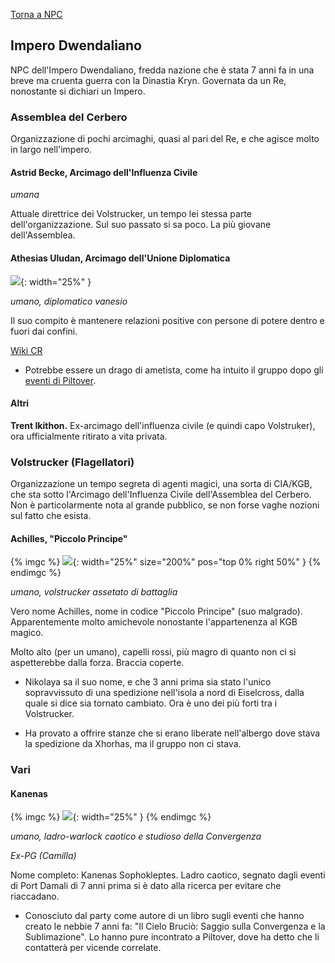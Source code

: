 [Torna a NPC](../npc)

## Impero Dwendaliano

NPC dell'Impero Dwendaliano, fredda nazione che è stata 7 anni fa in una breve ma cruenta guerra con la Dinastia Kryn. Governata da un Re, nonostante si dichiari un Impero.

### Assemblea del Cerbero

Organizzazione di pochi arcimaghi, quasi al pari del Re, e che agisce molto in largo nell'impero.

#### Astrid Becke, Arcimago dell'Influenza Civile

*umana*

Attuale direttrice dei Volstrucker, un tempo lei stessa parte dell'organizzazione. Sul suo passato si sa poco. La più giovane dell'Assemblea.

#### Athesias Uludan, Arcimago dell'Unione Diplomatica

![]({{site.data.img.athesias_uludan}}){: width="25%" }

*umano, diplomatico vanesio*

Il suo compito è mantenere relazioni positive con persone di potere dentro e fuori dai confini.

[Wiki CR](https://criticalrole.fandom.com/wiki/Athesias_Uludan)

- Potrebbe essere un drago di ametista, come ha intuito il gruppo dopo gli [eventi di Piltover](/xho/sessioni#sessione-31).


#### Altri

**Trent Ikithon.** Ex-arcimago dell'influenza civile (e quindi capo Volstruker), ora ufficialmente ritirato a vita privata.

### Volstrucker (Flagellatori)

Organizzazione un tempo segreta di agenti magici, una sorta di CIA/KGB, che sta sotto l'Arcimago dell'Influenza Civile dell'Assemblea del Cerbero. Non è particolarmente nota al grande pubblico, se non forse vaghe nozioni sul fatto che esista.

#### Achilles, "Piccolo Principe"

{% imgc %}
![]({{site.data.img.achilles}}){: width="25%" size="200%" pos="top 0% right 50%" }
{% endimgc %}


*umano, volstrucker assetato di battaglia*

Vero nome Achilles, nome in codice "Piccolo Principe" (suo malgrado). Apparentemente molto amichevole nonostante l'appartenenza al KGB magico.

Molto alto (per un umano), capelli rossi, più magro di quanto non ci si aspetterebbe dalla forza. Braccia coperte.

- Nikolaya sa il suo nome, e che 3 anni prima sia stato l'unico sopravvissuto di una spedizione nell'isola a nord di Eiselcross, dalla quale si dice sia tornato cambiato. Ora è uno dei più forti tra i Volstrucker.

- Ha provato a offrire stanze che si erano liberate nell'albergo dove stava la spedizione da Xhorhas, ma il gruppo non ci stava.

### Vari

#### Kanenas

{% imgc %}
![]({{site.data.img.kanenas}}){: width="25%" }
{% endimgc %}

*umano, ladro-warlock caotico e studioso della Convergenza*

*Ex-PG (Camilla)*

Nome completo: Kanenas Sophokleptes. Ladro caotico, segnato dagli eventi di Port Damali di 7 anni prima si è dato alla ricerca per evitare che riaccadano.

- Conosciuto dal party come autore di un libro sugli eventi che hanno creato le nebbie 7 anni fa: "Il Cielo Bruciò: Saggio sulla Convergenza e la Sublimazione". Lo hanno pure incontrato a Piltover, dove ha detto che li contatterà per vicende correlate.